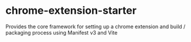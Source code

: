 # chrome-extension-starter
Provides the core framework for setting up a chrome extension and build / packaging process using Manifest v3 and Vite
